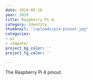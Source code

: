 ```yaml
---
date: 2019-05-16
year: 2019
title: Raspberry Pi 4
category: Identity
thumbnail: "/uploads/pi4-pinout.jpg"
categories:
- pi
- computer
project_bg_color: ''
project_fg_color: ''

---
```

The Raspberry Pi 4 pinout.